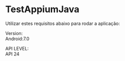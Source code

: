# TestAppiumJava
Utilizar estes requisitos abaixo para rodar a aplicação: 


Version:   
Android:7.0 


API LEVEL:   
API 24
